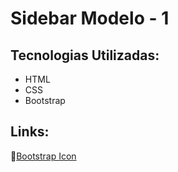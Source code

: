 # Sidebar Modelo - 1

## Tecnologias Utilizadas:
- HTML
- CSS
- Bootstrap


## Links:
:link:[Bootstrap Icon](https://icons.getbootstrap.com/)